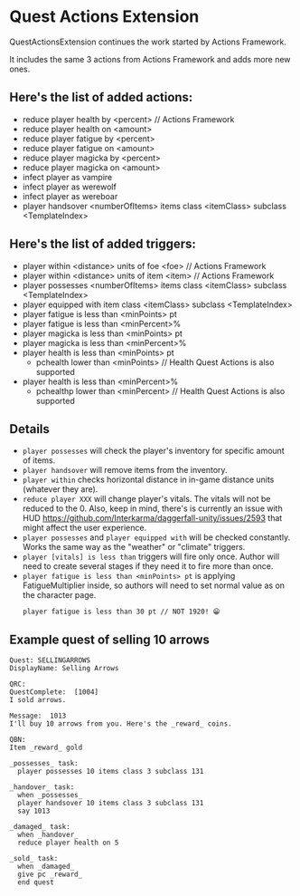 # Quest Actions Extension

QuestActionsExtension continues the work started by Actions Framework.

It includes the same 3 actions from Actions Framework and adds more new ones.

## Here's the list of added actions:
* reduce player health by \<percent> // Actions Framework
* reduce player health on \<amount>
* reduce player fatigue by \<percent>
* reduce player fatigue on \<amount>
* reduce player magicka by \<percent>
* reduce player magicka on \<amount>
* infect player as vampire
* infect player as werewolf
* infect player as wereboar
* player handsover \<numberOfItems> items class \<itemClass> subclass \<TemplateIndex>

## Here's the list of added triggers: 
* player within \<distance> units of foe \<foe> // Actions Framework
* player within \<distance> units of item \<item> // Actions Framework
* player possesses \<numberOfItems> items class \<itemClass> subclass \<TemplateIndex>
* player equipped with item class \<itemClass> subclass \<TemplateIndex>
* player fatigue is less than \<minPoints> pt
* player fatigue is less than \<minPercent>%
* player magicka is less than \<minPoints> pt
* player magicka is less than \<minPercent>%
* player health is less than \<minPoints> pt
  * pchealth lower than \<minPoints> // Health Quest Actions is also supported
* player health is less than \<minPercent>%
  * pchealthp lower than \<minPercent> // Health Quest Actions is also supported

## Details

* `player possesses` will check the player's inventory for specific amount of items.
* `player handsover` will remove items from the inventory.
* `player within` checks horizontal distance in in-game distance units (whatever they are).
* `reduce player XXX` will change player's vitals. The vitals will not be reduced to the 0.
Also, keep in mind, there's is currently an issue with HUD https://github.com/Interkarma/daggerfall-unity/issues/2593
that might affect the user experience. 
* `player possesses` and `player equipped with` will be checked constantly. Works the same way as the "weather" or "climate" triggers.
* `player [vitals] is less than` triggers will fire only once. Author will need to create several stages if they need it to fire more than once.
* `player fatigue is less than <minPoints> pt` is applying FatigueMultiplier inside, so authors will need to set normal value as on the character page.
  ```
  player fatigue is less than 30 pt // NOT 1920! 😁
  ```

## Example quest of selling 10 arrows

```
Quest: SELLINGARROWS
DisplayName: Selling Arrows

QRC:
QuestComplete:  [1004]
I sold arrows.

Message:  1013
I'll buy 10 arrows from you. Here's the _reward_ coins.

QBN:
Item _reward_ gold

_possesses_ task:
  player possesses 10 items class 3 subclass 131

_handover_ task: 
  when _possesses_
  player handsover 10 items class 3 subclass 131  
  say 1013
  
_damaged_ task:
  when _handover_
  reduce player health on 5

_sold_ task:
  when _damaged_
  give pc _reward_
  end quest
```
